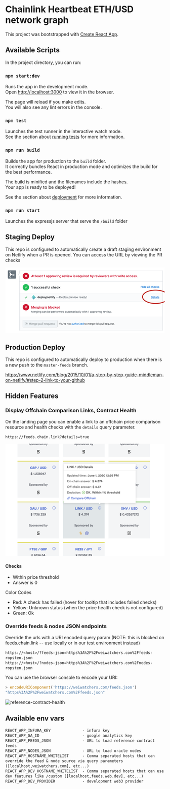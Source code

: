 # Chainlink Heartbeat ETH/USD network graph

This project was bootstrapped with [Create React App](https://github.com/facebook/create-react-app).

## Available Scripts

In the project directory, you can run:

### `npm start:dev`

Runs the app in the development mode.<br>
Open [http://localhost:3000](http://localhost:3000) to view it in the browser.

The page will reload if you make edits.<br>
You will also see any lint errors in the console.

### `npm test`

Launches the test runner in the interactive watch mode.<br>
See the section about [running tests](https://facebook.github.io/create-react-app/docs/running-tests) for more information.

### `npm run build`

Builds the app for production to the `build` folder.<br>
It correctly bundles React in production mode and optimizes the build for the best performance.

The build is minified and the filenames include the hashes.<br>
Your app is ready to be deployed!

See the section about [deployment](https://facebook.github.io/create-react-app/docs/deployment) for more information.

### `npm run start`

Launches the expressjs server that serve the `/build` folder

## Staging Deploy

This repo is configured to automatically create a draft staging environment
on Netlify when a PR is opened. You can access the URL by viewing the PR checks

![](./docs/pr-checks-deploy-url.png)

## Production Deploy

This repo is configured to automatically deploy to production when there is a
new push to the `master-feeds` branch.

https://www.netlify.com/blog/2015/10/01/a-step-by-step-guide-middleman-on-netlify/#step-2-link-to-your-github

## Hidden Features

### Display Offchain Comparison Links, Contract Health

On the landing page you can enable a link to an offchain price comparison resource and health checks with the `details` query parameter.

```
https://feeds.chain.link?details=true
```

![display-offchain-comparison](./docs/feed-landing-compare-offchain.png)

#### Checks

- Within price threshold
- Answer is 0

Color Codes

- Red: A check has failed (hover for tooltip that includes failed checks)
- Yellow: Unknown status (when the price health check is not configured)
- Green: Ok

### Override feeds & nodes JSON endpoints

Override the urls with a URI encoded query param (NOTE: this is blocked on feeds.chain.link -- use locally or in our test environment instead)

```
https://<host>/?feeds-json=https%3A%2F%2Fweiwatchers.com%2Ffeeds-ropsten.json
https://<host>/?nodes-json=https%3A%2F%2Fweiwatchers.com%2Fnodes-ropsten.json
```

You can use the browser console to encode your URI:

```javascript
> encodeURIComponent('https://weiwatchers.com/feeds.json')
"https%3A%2F%2Fweiwatchers.com%2Ffeeds.json"
```

![reference-contract-health](./docs/reference-contract-health.png)

## Available env vars

```
REACT_APP_INFURA_KEY              - infura key
REACT_APP_GA_ID                   - google analytics key
REACT_APP_FEEDS_JSON              - URL to load reference contract feeds
REACT_APP_NODES_JSON              - URL to load oracle nodes
REACT_APP_HOSTNAME_WHITELIST      - Comma separated hosts that can override the feed & node source via query parameters ([localhost,weiwatchers.com], etc...)
REACT_APP_DEV_HOSTNAME_WHITELIST  - Comma separated hosts that can use dev features like /custom ([localhost,feeds.web.dev], etc...)
REACT_APP_DEV_PROVIDER            - development web3 provider
```
